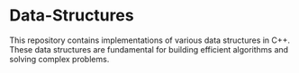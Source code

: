# Data-Structures
This repository contains implementations of various data structures in C++. These data structures are fundamental for building efficient algorithms and solving complex problems.
